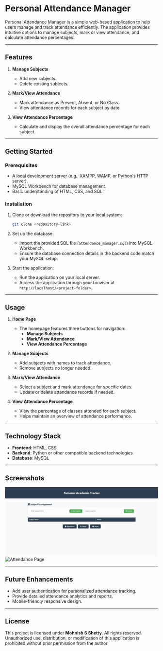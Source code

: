 # Personal Attendance Manager

Personal Attendance Manager is a simple web-based application to help users manage and track attendance efficiently. The application provides intuitive options to manage subjects, mark or view attendance, and calculate attendance percentages.

---

## Features

1. **Manage Subjects**
   - Add new subjects.
   - Delete existing subjects.

2. **Mark/View Attendance**
   - Mark attendance as Present, Absent, or No Class.
   - View attendance records for each subject by date.

3. **View Attendance Percentage**
   - Calculate and display the overall attendance percentage for each subject.

---

## Getting Started

### Prerequisites
- A local development server (e.g., XAMPP, WAMP, or Python's HTTP server).
- MySQL Workbench for database management.
- Basic understanding of HTML, CSS, and SQL.

### Installation

1. Clone or download the repository to your local system:
   ```bash
   git clone <repository-link>
   ```

2. Set up the database:
   - Import the provided SQL file (`attendance_manager.sql`) into MySQL Workbench.
   - Ensure the database connection details in the backend code match your MySQL setup.

3. Start the application:
   - Run the application on your local server.
   - Access the application through your browser at `http://localhost/<project-folder>`.

---

## Usage

1. **Home Page**
   - The homepage features three buttons for navigation:
     - **Manage Subjects**
     - **Mark/View Attendance**
     - **View Attendance Percentage**

2. **Manage Subjects**
   - Add subjects with names to track attendance.
   - Remove subjects no longer needed.

3. **Mark/View Attendance**
   - Select a subject and mark attendance for specific dates.
   - Update or delete attendance records if needed.

4. **View Attendance Percentage**
   - View the percentage of classes attended for each subject.
   - Helps maintain an overview of attendance performance.

---

## Technology Stack
- **Frontend**: HTML, CSS
- **Backend**: Python or other compatible backend technologies
- **Database**: MySQL

---

## Screenshots
![Home Page](Screenshot%202025-03-28%20174835.png)
![Attendance Page](attendance.png)



---

## Future Enhancements
- Add user authentication for personalized attendance tracking.
- Provide detailed attendance analytics and reports.
- Mobile-friendly responsive design.

---

## License
This project is licensed under **Mohnish S Shetty**. All rights reserved.  
Unauthorized use, distribution, or modification of this application is prohibited without prior permission from the author.
